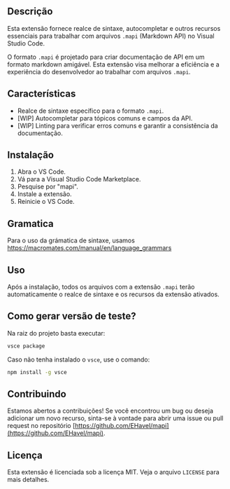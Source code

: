 ## Descrição

Esta extensão fornece realce de sintaxe, autocompletar e outros recursos essenciais para trabalhar com arquivos `.mapi` (Markdown API) no Visual Studio Code.

O formato `.mapi` é projetado para criar documentação de API em um formato markdown amigável. Esta extensão visa melhorar a eficiência e a experiência do desenvolvedor ao trabalhar com arquivos `.mapi`.

## Características

- Realce de sintaxe específico para o formato `.mapi`.
- [WIP] Autocompletar para tópicos comuns e campos da API.
- [WIP] Linting para verificar erros comuns e garantir a consistência da documentação.

## Instalação

1. Abra o VS Code.
2. Vá para a Visual Studio Code Marketplace.
3. Pesquise por "mapi".
4. Instale a extensão.
5. Reinicie o VS Code.

## Gramatica

Para o uso da grámatica de sintaxe, usamos https://macromates.com/manual/en/language_grammars

## Uso

Após a instalação, todos os arquivos com a extensão `.mapi` terão automaticamente o realce de sintaxe e os recursos da extensão ativados.

## Como gerar versão de teste?

Na raiz do projeto basta executar:

```bash
vsce package
```

Caso não tenha instalado o `vsce`, use o comando:

```bash
npm install -g vsce
```

## Contribuindo

Estamos abertos a contribuições! Se você encontrou um bug ou deseja adicionar um novo recurso, sinta-se à vontade para abrir uma issue ou pull request no repositório [https://github.com/EHavel/mapi](https://github.com/EHavel/mapi).

## Licença

Esta extensão é licenciada sob a licença MIT. Veja o arquivo `LICENSE` para mais detalhes.
